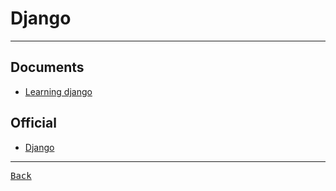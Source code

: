 # Django

---

## Documents

- [Learning django](https://docs.google.com/document/d/1mpbyCfVyAutreGgSIx_VcppCrQjDWeH2dlGpm_4MVp4/edit?usp=sharing)

## Official

- [Django](https://www.djangoproject.com/)

---

[<kbd> Back </kbd>](./../Framework.md)
